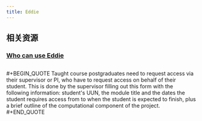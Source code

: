 ```yaml
---
title: Eddie
---
```


## 相关资源
### [Who can use Eddie](https://www.wiki.ed.ac.uk/display/ResearchServices/Who+can+use+Eddie)
##
#+BEGIN_QUOTE
Taught course postgraduates need to request access via their supervisor or PI, who have to request access on behalf of their student. This is done by the supervisor filling out this form with the following information: student's UUN, the module title and the dates the student requires access from to when the student is expected to finish, plus a brief outline of the computational component of the project.
#+END_QUOTE
##
